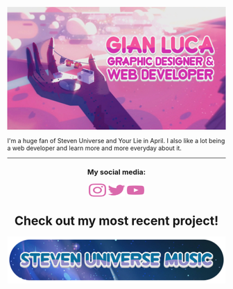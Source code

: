 [![MasterHead](banner_github.webp)](https://github.com/GLPG35)

I'm a huge fan of Steven Universe and Your Lie in April. I also like a lot being a web developer and learn more and more everyday about it.

---

<h3 align="center">My social media:</h3>

<p align="center">
  <a href="https://www.instagram.com/gistone_35/" target="blank"><img align="center" src="instagram.svg" alt="" height="30" width="40" /></a>
  <a href="https://twitter.com/Gisa27_35" target="blank"><img align="center" src="twitter.svg" height="30" width="40" /></a>
  <a href="https://www.youtube.com/channel/UCNnLKPfa7tDqcm2_mocfHpA" target="blank"><img align="center" src="youtube.svg" height="30" width="40" /></a>
</p>

<p align="center">
  <h1 align="center">Check out my most recent project!</h1>
  <a href="https://steven-universe-music.ml/">
    <img src="Steven_Universe_Music_Logo.webp" />
  </a>
</p>
